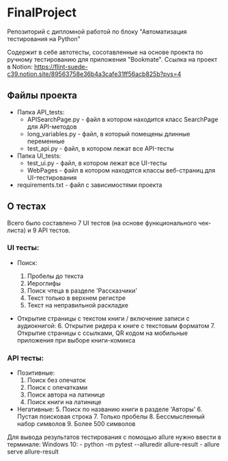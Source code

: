 # FinalProject
Репозиторий с дипломной работой по блоку "Автоматизация тестирования на Python"

Содержит в себе автотесты, сосотавленные на основе проекта по ручному тестированию для приложения "Bookmate".
Ссылка на проект в Notion:
https://flint-suede-c39.notion.site/89563758e36b4a3cafe31ff56acb825b?pvs=4

## Файлы проекта
- Папка API_tests:
    + APISearchPage.py - файл в котором находится класс SearchPage для API-методов
    + long_variables.py - файл, в который помещены длинные переменные
    + test_api.py - файл, в котором лежат все API-тесты
- Папка UI_tests:
    + test_ui.py - файл, в котором лежат все UI-тесты
    + WebPages - файл в котором находятся классы веб-страниц для UI-тестирования
- requirements.txt - файл с зависимостями проекта

## О тестах 
Всего было составлено 7 UI тестов (на основе функционального чек-листа) и 9 API тестов.

### UI тесты:
- Поиск:
    1. Пробелы до текста
    2. Иероглифы
    3. Поиск чтеца в разделе 'Рассказчики'
    4. Текст только в верхнем регистре
    5. Текст на неправильной раскладке

- Открытие страницы с текстом книги / включение записи с аудиокнигой:
  6. Открытие ридера к книге с текстовым форматом
  7. Открытие страницы с ссылками, QR кодом на мобильные приложения при выборе книги-комикса


### API тесты:
- Позитивные:
  1. Поиск без опечаток
    2. Поиск с опечатками
    3. Поиск автора на латинице
    4. Поиск книги на латинице
- Негативные:
  5. Поиск по названию книги в разделе 'Авторы'
  6. Пустая поисковая строка
  7. Только пробелы
  8. Бессмысленный набор символов
  9. Более 500 символов

Для вывода результатов тестирования с помощью allure нужно ввести в терминале:
Windows 10:
    - python -m pytest --alluredir allure-result
    - allure serve allure-result
